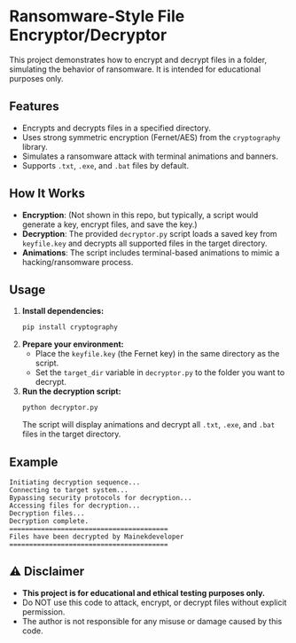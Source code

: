 # Ransomware-Style File Encryptor/Decryptor

This project demonstrates how to encrypt and decrypt files in a folder, simulating the behavior of ransomware. It is intended for educational purposes only.

## Features
- Encrypts and decrypts files in a specified directory.
- Uses strong symmetric encryption (Fernet/AES) from the `cryptography` library.
- Simulates a ransomware attack with terminal animations and banners.
- Supports `.txt`, `.exe`, and `.bat` files by default.

## How It Works
- **Encryption**: (Not shown in this repo, but typically, a script would generate a key, encrypt files, and save the key.)
- **Decryption**: The provided `decryptor.py` script loads a saved key from `keyfile.key` and decrypts all supported files in the target directory.
- **Animations**: The script includes terminal-based animations to mimic a hacking/ransomware process.

## Usage
1. **Install dependencies:**
   ```bash
   pip install cryptography
   ```
2. **Prepare your environment:**
   - Place the `keyfile.key` (the Fernet key) in the same directory as the script.
   - Set the `target_dir` variable in `decryptor.py` to the folder you want to decrypt.
3. **Run the decryption script:**
   ```bash
   python decryptor.py
   ```
   The script will display animations and decrypt all `.txt`, `.exe`, and `.bat` files in the target directory.

## Example
```
Initiating decryption sequence...
Connecting to target system...
Bypassing security protocols for decryption...
Accessing files for decryption...
Decryption files...
Decryption complete.
========================================
Files have been decrypted by Mainekdeveloper
========================================
```

## ⚠️ Disclaimer
- **This project is for educational and ethical testing purposes only.**
- Do NOT use this code to attack, encrypt, or decrypt files without explicit permission.
- The author is not responsible for any misuse or damage caused by this code.
